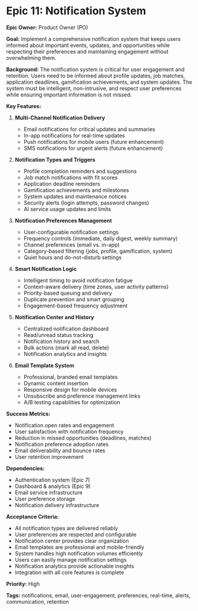 # Epic 11: Notification System

**Epic Owner:** Product Owner (PO)

**Goal:** Implement a comprehensive notification system that keeps users informed about important events, updates, and opportunities while respecting their preferences and maintaining engagement without overwhelming them.

**Background:**
The notification system is critical for user engagement and retention. Users need to be informed about profile updates, job matches, application deadlines, gamification achievements, and system updates. The system must be intelligent, non-intrusive, and respect user preferences while ensuring important information is not missed.

**Key Features:**

1. **Multi-Channel Notification Delivery**
   * Email notifications for critical updates and summaries
   * In-app notifications for real-time updates
   * Push notifications for mobile users (future enhancement)
   * SMS notifications for urgent alerts (future enhancement)

2. **Notification Types and Triggers**
   * Profile completion reminders and suggestions
   * Job match notifications with fit scores
   * Application deadline reminders
   * Gamification achievements and milestones
   * System updates and maintenance notices
   * Security alerts (login attempts, password changes)
   * AI service usage updates and limits

3. **Notification Preferences Management**
   * User-configurable notification settings
   * Frequency controls (immediate, daily digest, weekly summary)
   * Channel preferences (email vs. in-app)
   * Category-based filtering (jobs, profile, gamification, system)
   * Quiet hours and do-not-disturb settings

4. **Smart Notification Logic**
   * Intelligent timing to avoid notification fatigue
   * Context-aware delivery (time zones, user activity patterns)
   * Priority-based queuing and delivery
   * Duplicate prevention and smart grouping
   * Engagement-based frequency adjustment

5. **Notification Center and History**
   * Centralized notification dashboard
   * Read/unread status tracking
   * Notification history and search
   * Bulk actions (mark all read, delete)
   * Notification analytics and insights

6. **Email Template System**
   * Professional, branded email templates
   * Dynamic content insertion
   * Responsive design for mobile devices
   * Unsubscribe and preference management links
   * A/B testing capabilities for optimization

**Success Metrics:**
* Notification open rates and engagement
* User satisfaction with notification frequency
* Reduction in missed opportunities (deadlines, matches)
* Notification preference adoption rates
* Email deliverability and bounce rates
* User retention improvement

**Dependencies:**
* Authentication system (Epic 7)
* Dashboard & analytics (Epic 9)
* Email service infrastructure
* User preference storage
* Notification delivery infrastructure

**Acceptance Criteria:**
* All notification types are delivered reliably
* User preferences are respected and configurable
* Notification center provides clear organization
* Email templates are professional and mobile-friendly
* System handles high notification volumes efficiently
* Users can easily manage notification settings
* Notification analytics provide actionable insights
* Integration with all core features is complete

**Priority:** High

**Tags:** notifications, email, user-engagement, preferences, real-time, alerts, communication, retention 